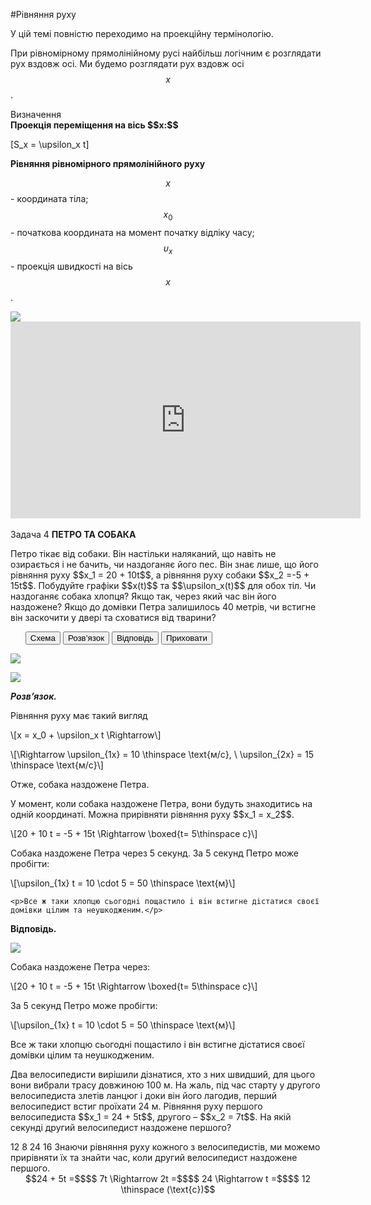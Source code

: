 #Рівняння руху

У цiй темi повнiстю переходимо на проекцiйну термiнологiю.


При рiвномiрному прямолiнiйному русi найбiльш логiчним є розглядати рух вздовж осі. Ми будемо розглядати рух вздовж осі $$x$$.

<div class="eoz-wrap">
<span class="eoz">Визначення</span>
<div class="eoz-text">
<b>Проекцiя перемiщення на вiсь $$x:$$</b></br>

\[S_x = \upsilon_x t\]

<b>Рiвняння рiвномiрного прямолiнiйного руху</b></br>

$$x$$ - координата тіла;</br>
$$x_0$$ - початкова координата на момент початку відліку часу;</br>
$$\upsilon_x$$ - проекцiя швидкостi на вiсь $$x$$.
</div>
</div>

<img src="https://rawgit.com/chudaol/ed-era-book-physics/master/images/chapter_1/13.svg" class="image"/>

<div class="fluidMedia">
<iframe width="560" height="315" src="https://www.youtube.com/embed/8q8XbaEuHZA" frameborder="0" allowfullscreen></iframe>
</div>
<div class="popup">
</div>

<br>


<div class="space">
<div class="task-wrap">
<span class="task">Задача 4</span> <b>ПЕТРО ТА СОБАКА</b>
<div class="task-text">
<p>Петро тiкає вiд собаки. Вiн настiльки наляканий, що навiть не озирається i не бачить, чи наздоганяє його пес. Вiн знає лише, що його рiвняння руху $$x_1 = 20 + 10t$$, а рiвняння руху собаки $$x_2 =-5 + 15t$$. Побудуйте графiки $$x(t)$$ та $$\upsilon_x(t)$$ для обох тiл. Чи наздоганяє собака хлопця? Якщо так, через який час вiн його наздожене? Якщо до домiвки Петра залишилось 40 метрiв, чи встигне вiн заскочити у дверi та сховатися вiд тварини?</p>
<p>
<ul class="nav-tab" id="mytab">
<button class="btn" data-target="#plot" data-toggle="pill">Схема</button>
<button class="btn" data-target="#decision" data-toggle="pill">Розв’язок</button>
<button class="btn" data-target="#answer" data-toggle="pill">Вiдповiдь</button>
<button class="btn" data-target="#hide" data-toggle="pill">Приховати</button>
</ul>
<div id="mytab" class="tab-content">
  <div class="tab-pane" id="plot">
<p><img src="https://rawgit.com/chudaol/ed-era-book-physics/master/images/chapter_1/14.svg" class="image"/></p>
  </div>
  <div class="tab-pane" id="decision">
<p><img src="https://rawgit.com/chudaol/ed-era-book-physics/master/images/chapter_1/14.svg" class="image"/></p>
<p><b><i>Розв’язок.</i> </b> </p>
<p>Рiвняння руху має такий вигляд</p>
<p>\[x = x_0 + \upsilon_x t \Rightarrow\]</p>

<p>\[\Rightarrow \upsilon_{1x} = 10 \thinspace \text{м/с}, \ \upsilon_{2x} = 15 \thinspace \text{м/с}\]</p>

<p>Отже, собака наздожене Петра.</p>
<p> </p>

<p>У момент, коли собака наздожене Петра, вони будуть знаходитись на однiй координатi. Можна прирiвняти рiвняння руху $$x_1 = x_2$$.</p>
	<p>\[20 + 10 t = -5 + 15t \Rightarrow \boxed{t= 5\thinspace c}\]</p>
	<p>Собака наздожене Петра через 5 секунд. За 5 секунд Петро може пробiгти:</p>
	<p>\[\upsilon_{1x} t = 10 \cdot 5 = 50 \thinspace \text{м}\]</p>
	
	<p>Все ж таки хлопцю сьогоднi пощастило i вiн встигне дiстатися своєї домiвки цiлим та неушкодженим.</p>
  </div>
  <div class="tab-pane" id="answer"><p><b>Вiдповiдь.</b></p>
<p><img src="https://rawgit.com/chudaol/ed-era-book-physics/master/images/chapter_1/14.svg" class="image"/></p>
<p>Собака наздожене Петра через:</p> 
<p>\[20 + 10 t = -5 + 15t \Rightarrow \boxed{t= 5\thinspace c}\]</p>
<p>За 5 секунд Петро може пробiгти:</p>
<p>\[\upsilon_{1x} t = 10 \cdot 5 = 50 \thinspace \text{м}\]</p>
<p>Все ж таки хлопцю сьогоднi пощастило i вiн встигне дiстатися своєї домiвки цiлим та неушкодженим.</p>
  </div>
  <div class="tab-pane" id="hide"></div>
</div>
</p>
</div>
</div>
</div>
<div class="space"></div>


<quiz correctLabel="correct!" incorrectLabel="incorrect!" checkLabel="check ansert">
<question>
<p>Два велосипедисти вирішили дізнатися, хто з них швидший, для цього вони вибрали трасу довжиною 100 м. На жаль, під час старту у другого велосипедиста злетів ланцюг і доки він його лагодив, перший велосипедист встиг проїхати 24 м. Рівняння руху першого велосипедиста $$x_1 = 24 + 5t$$, другого – $$x_2 = 7t$$. На якій секунді другий велосипедист наздожене першого?</p>
<answer correct> 12</answer>
<answer> 8</answer>
<answer> 24</answer>
<answer> 16</answer>
<explanation>
Знаючи рівняння руху кожного з велосипедистів, ми можемо прирівняти їх та знайти час, коли другий велосипедист наздожене першого.
<div align="center">$$24 + 5t =$$$$ 7t \Rightarrow 2t =$$$$ 24 \Rightarrow t =$$$$ 12 \thinspace (\text{с})$$</div>
</explanation>
</question>
</quiz>
